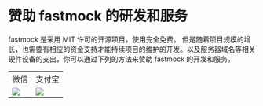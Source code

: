 # 赞助 fastmock 的研发和服务
  fastmock 是采用 MIT 许可的开源项目，使用完全免费。 但是随着项目规模的增长，也需要有相应的资金支持才能持续项目的维护的开发。以及服务器域名等相关硬件设备的支出，你可以通过下列的方法来赞助 fastmock 的开发和服务。

<table>
  <tr>
    <td>微信</td>
    <td>支付宝</td>
  </tr>
  <tr>
    <td><img src="http://fastmock.cn-bj.ufileos.com/gmh-wxpay.jpeg"/></td>
    <td><img src="http://fastmock.cn-bj.ufileos.com/gmh-alipay.jpeg"/></td>
  </tr>
</table>
